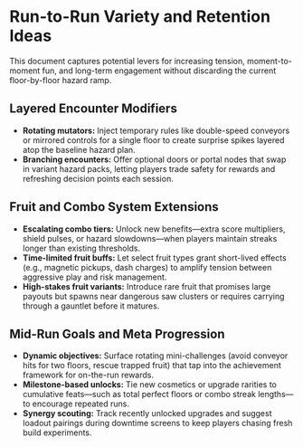 # Run-to-Run Variety and Retention Ideas

This document captures potential levers for increasing tension, moment-to-moment fun, and long-term engagement without discarding the current floor-by-floor hazard ramp.

## Layered Encounter Modifiers
- **Rotating mutators:** Inject temporary rules like double-speed conveyors or mirrored controls for a single floor to create surprise spikes layered atop the baseline hazard plan.
- **Branching encounters:** Offer optional doors or portal nodes that swap in variant hazard packs, letting players trade safety for rewards and refreshing decision points each session.

## Fruit and Combo System Extensions
- **Escalating combo tiers:** Unlock new benefits—extra score multipliers, shield pulses, or hazard slowdowns—when players maintain streaks longer than existing thresholds.
- **Time-limited fruit buffs:** Let select fruit types grant short-lived effects (e.g., magnetic pickups, dash charges) to amplify tension between aggressive play and risk management.
- **High-stakes fruit variants:** Introduce rare fruit that promises large payouts but spawns near dangerous saw clusters or requires carrying through a gauntlet before it matures.

## Mid-Run Goals and Meta Progression
- **Dynamic objectives:** Surface rotating mini-challenges (avoid conveyor hits for two floors, rescue trapped fruit) that tap into the achievement framework for on-the-run rewards.
- **Milestone-based unlocks:** Tie new cosmetics or upgrade rarities to cumulative feats—such as total perfect floors or combo streak lengths—to encourage repeated runs.
- **Synergy scouting:** Track recently unlocked upgrades and suggest loadout pairings during downtime screens to keep players chasing fresh build experiments.
